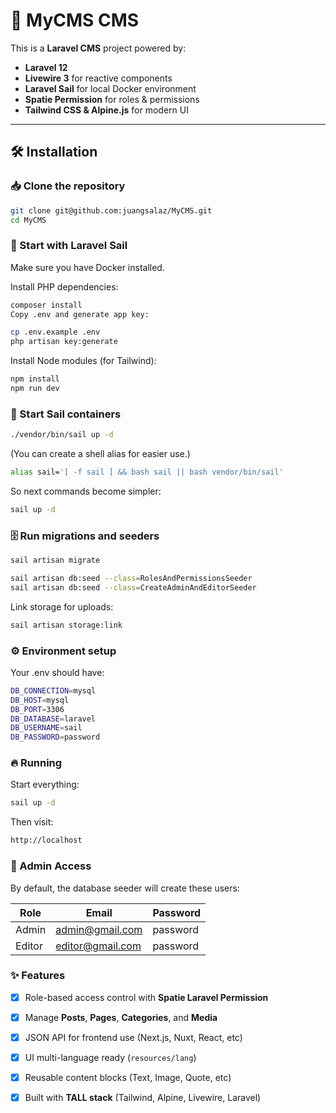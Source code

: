 # 🚀 MyCMS CMS

This is a **Laravel CMS** project powered by:
- **Laravel 12**
- **Livewire 3** for reactive components
- **Laravel Sail** for local Docker environment
- **Spatie Permission** for roles & permissions
- **Tailwind CSS & Alpine.js** for modern UI

---

## 🛠 Installation

### 📥 Clone the repository
```bash
git clone git@github.com:juangsalaz/MyCMS.git
cd MyCMS
```

### 🚀 Start with Laravel Sail
Make sure you have Docker installed.

Install PHP dependencies:

```bash
composer install
Copy .env and generate app key:
```
```bash
cp .env.example .env
php artisan key:generate
```

Install Node modules (for Tailwind):
```bash
npm install
npm run dev
```

### 🐳 Start Sail containers
```bash
./vendor/bin/sail up -d
```

(You can create a shell alias for easier use.)

```bash
alias sail='[ -f sail ] && bash sail || bash vendor/bin/sail'
```

So next commands become simpler:
```bash
sail up -d
```

### 🗄️ Run migrations and seeders
```bash
sail artisan migrate

sail artisan db:seed --class=RolesAndPermissionsSeeder
sail artisan db:seed --class=CreateAdminAndEditorSeeder
```

Link storage for uploads:
```bash
sail artisan storage:link
```

### ⚙️ Environment setup
Your .env should have:
```bash
DB_CONNECTION=mysql
DB_HOST=mysql
DB_PORT=3306
DB_DATABASE=laravel
DB_USERNAME=sail
DB_PASSWORD=password
```

### 🔥 Running
Start everything:
```bash
sail up -d
```

Then visit:
```bash
http://localhost
```

### 👤 Admin Access

By default, the database seeder will create these users:

| Role  | Email              | Password |
|-------|--------------------|----------|
| Admin | admin@gmail.com  | password |
| Editor| editor@gmail.com | password |

### ✨ Features

- [x] Role-based access control with **Spatie Laravel Permission**
- [x] Manage **Posts**, **Pages**, **Categories**, and **Media**
- [x] JSON API for frontend use (Next.js, Nuxt, React, etc)
- [x] UI multi-language ready (`resources/lang`)
- [x] Reusable content blocks (Text, Image, Quote, etc)
- [x] Built with **TALL stack** (Tailwind, Alpine, Livewire, Laravel)


